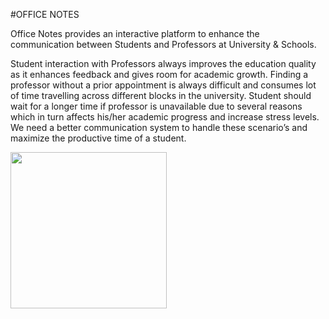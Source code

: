 #OFFICE NOTES

Office Notes provides an interactive platform to enhance the communication between Students and Professors at University & Schools.  

Student interaction with Professors always improves the education quality as it enhances feedback and gives room for academic growth. Finding a professor without a prior appointment is always difficult and consumes lot of time travelling across different blocks in the university. Student should wait for a longer time if professor is unavailable due to several reasons which in turn affects his/her academic progress and increase stress levels. 
We need a better communication system to handle these scenario’s and maximize the productive time of a student.

<a href="https://github.com/saikaranbalmuri/officenotes/raw/master/imgs/icw1-p1-bar.png" target="_blank">
<img src="https://github.com/saikaranbalmuri/officenotes/raw/master/imgs/icw1-p1-bar.png" height="250">
</a>



